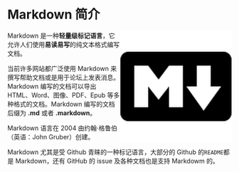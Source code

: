 # Markdown 简介

<img src="Images/0-1.png" align="right" alt="Arduino logo" width="250px"/>

Markdown 是一种**轻量级标记语言**，它允许人们使用**易读易写**的纯文本格式编写文档。

当前许多网站都广泛使用 Markdown 来撰写帮助文档或是用于论坛上发表消息。Markdown 编写的文档可以导出 HTML、Word、图像、PDF、Epub 等多种格式的文档。Markdown 编写的文档后缀为 **.md** 或者 **.markdown**。

Markdown 语言在 2004 由约翰·格鲁伯（英语：John Gruber）创建。

Markdown 尤其是受 Github 青睐的一种标记语言，大部分的 Github 的`README`都是 Markdown，还有 GitHub 的 issue 及各种文档也是支持 Markdowm 的。
